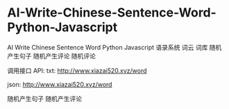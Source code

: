 # AI-Write-Chinese-Sentence-Word-Python-Javascript
AI Write Chinese Sentence Word Python Javascript 语录系统 词云  词库 随机产生句子 随机产生评论 随机评论


调用接口 API:
txt:
http://www.xiazai520.xyz/word

json:
http://www.xiazai520.xyz/word

随机产生句子 随机产生评论
